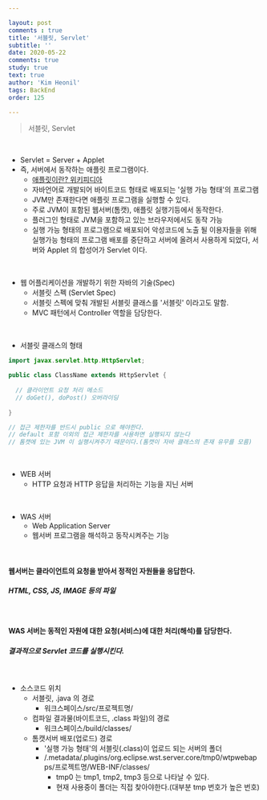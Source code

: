 ```yaml
---

layout: post
comments : true
title: '서블릿, Servlet'
subtitle: ''
date: 2020-05-22
comments: true
study: true
text: true
author: 'Kim Heonil'
tags: BackEnd
order: 125

---
```


> 서블릿, Servlet

<br>

- Servlet = Server + Applet
- 즉, 서버에서 동작하는 애플릿 프로그램이다.
  - [애플릿이란? 위키피디아](https://ko.wikipedia.org/wiki/애플릿)
  - 자바언어로 개발되어 바이트코드 형태로 배포되는 '실행 가능 형태'의 프로그램
  - JVM만 존재한다면 애플릿 프로그램을 실행할 수 있다.
  - 주로 JVM이 포함된 웹서버(톰캣), 애플릿 실행기등에서 동작한다.
  - 플러그인 형태로 JVM을 포함하고 있는 브라우저에서도 동작 가능
  - 실행 가능 형태의 프로그램으로 배포되어 악성코드에 노출 될 이용자들을 위해 실행가능 형태의 프로그램 배포를 중단하고 서버에 올려서 사용하게 되었다, 서버와 Applet 의 합성어가 Servlet 이다.

<br>

- 웹 어플리케이션을 개발하기 위한 자바의 기술(Spec)
  - 서블릿 스펙 (Servlet Spec)
  - 서블릿 스펙에 맞춰 개발된 서블릿 클래스를 '서블릿' 이라고도 말함.
  - MVC 패턴에서 Controller 역할을 담당한다.

<br>

- 서블릿 클래스의 형태

``` java
import javax.servlet.http.HttpServlet;

public class ClassName extends HttpServlet {
  
  // 클라이언트 요청 처리 메소드
  // doGet(), doPost() 오버라이딩
  
}

// 접근 제한자를 반드시 public 으로 해야한다.
// default 포함 이외의 접근 제한자를 사용하면 실행되지 않는다
// 톰캣에 있는 JVM 이 실행시켜주기 때문이다.(톰캣이 자바 클래스의 존재 유무를 모름)

```

<br>

- WEB 서버
  - HTTP 요청과 HTTP 응답을 처리하는 기능을 지닌 서버

<br>

- WAS 서버
  - Web Application Server
  - 웹서버 프로그램을 해석하고 동작시켜주는 기능

<br>

#### 웹서버는 클라이언트의 요청을 받아서 정적인 자원들을 응답한다.

##### HTML, CSS, JS, IMAGE 등의 파일

<br>

#### WAS 서버는 동적인 자원에 대한 요청(서비스)에 대한 처리(해석)를 담당한다.

##### 결과적으로 Servlet 코드를 실행시킨다.

<br>

- 소스코드 위치
  - 서블릿, .java 의 경로
    - 워크스페이스/src/프로젝트명/
  - 컴파일 결과물(바이트코드, .class 파일)의 경로
    - 워크스페이스/build/classes/
  - 톰캣서버 배포(업로드) 경로
    - '실행 가능 형태'의 서블릿(.class)이 업로드 되는 서버의 폴더
    - /.metadata/.plugins/org.eclipse.wst.server.core/tmp0/wtpwebapps/프로젝트명/WEB-INF/classes/
      - tmp0 는 tmp1, tmp2, tmp3 등으로 나타날 수 있다.
      - 현재 사용중이 폴더는 직접 찾아야한다.(대부분 tmp 번호가 높은 번호)


<br><br>